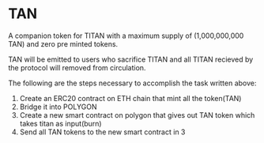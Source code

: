 # TAN 

A companion token for TITAN with a maximum supply of (1,000,000,000 TAN) and zero pre minted tokens. 

TAN will be emitted to users who sacrifice TITAN and all TITAN recieved by the protocol will removed from circulation.


The following are the steps necessary to accomplish the task written above:

1. Create an ERC20 contract on ETH chain that mint all the token(TAN)  
2. Bridge it into POLYGON 
3. Create a new smart contract on polygon that gives out TAN token which takes titan as input(burn)
4. Send all TAN tokens to the new smart contract in 3
